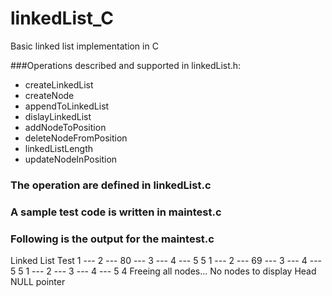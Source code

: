 # linkedList_C
Basic linked list implementation in C  

###Operations described and supported in linkedList.h:

- createLinkedList
- createNode
- appendToLinkedList
- dislayLinkedList
- addNodeToPosition
- deleteNodeFromPosition
- linkedListLength
- updateNodeInPosition

### The operation are defined in linkedList.c

### A sample test code is written in maintest.c

### Following is the output for the maintest.c

Linked List Test
 1 --- 2 --- 80 --- 3 --- 4 --- 5
5
 1 --- 2 --- 69 --- 3 --- 4 --- 5
5
 1 --- 2 --- 3 --- 4 --- 5
4
Freeing all nodes...
No nodes to display
Head NULL pointer